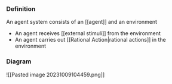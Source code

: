 ### Definition
An agent system consists of an [[agent]] and an environment
- An agent receives [[external stimuli]] from the environment
- An agent carries out [[Rational Action|rational actions]] in the environment
### Diagram
![[Pasted image 20231009104459.png]]
